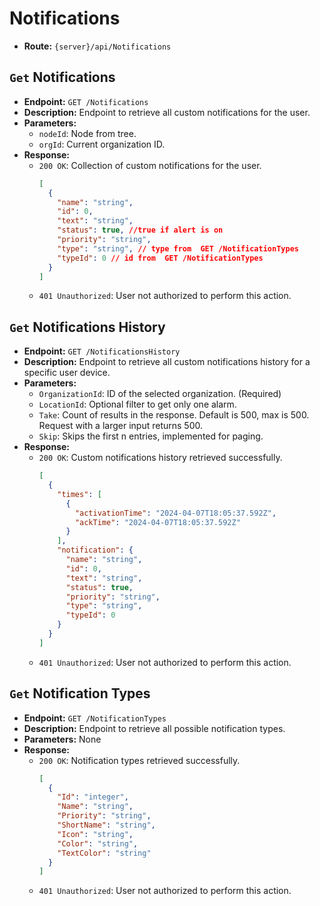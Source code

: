 # Notifications

- **Route:** `{server}/api/Notifications`

## `Get` Notifications

- **Endpoint:** `GET /Notifications`
- **Description:** Endpoint to retrieve all custom notifications for the user.
- **Parameters:**
  - `nodeId`: Node from tree.
  - `orgId`: Current organization ID.
- **Response:**
  - `200 OK`: Collection of custom notifications for the user.
    ```json
    [
      {
        "name": "string",
        "id": 0,
        "text": "string",
        "status": true, //true if alert is on
        "priority": "string",
        "type": "string", // type from  GET /NotificationTypes
        "typeId": 0 // id from  GET /NotificationTypes
      }
    ]
    ```
  - `401 Unauthorized`: User not authorized to perform this action.

## `Get` Notifications History

- **Endpoint:** `GET /NotificationsHistory`
- **Description:** Endpoint to retrieve all custom notifications history for a specific user device.
- **Parameters:**
  - `OrganizationId`: ID of the selected organization. (Required)
  - `LocationId`: Optional filter to get only one alarm.
  - `Take`: Count of results in the response. Default is 500, max is 500. Request with a larger input returns 500.
  - `Skip`: Skips the first n entries, implemented for paging.
- **Response:**
  - `200 OK`: Custom notifications history retrieved successfully.
    ```json
    [
      {
        "times": [
          {
            "activationTime": "2024-04-07T18:05:37.592Z",
            "ackTime": "2024-04-07T18:05:37.592Z"
          }
        ],
        "notification": {
          "name": "string",
          "id": 0,
          "text": "string",
          "status": true,
          "priority": "string",
          "type": "string",
          "typeId": 0
        }
      }
    ]
    ```
  - `401 Unauthorized`: User not authorized to perform this action.

## `Get` Notification Types

- **Endpoint:** `GET /NotificationTypes`
- **Description:** Endpoint to retrieve all possible notification types.
- **Parameters:** None
- **Response:**
  - `200 OK`: Notification types retrieved successfully.
    ```json
    [
      {
        "Id": "integer",
        "Name": "string",
        "Priority": "string",
        "ShortName": "string",
        "Icon": "string",
        "Color": "string",
        "TextColor": "string"
      }
    ]
    ```
  - `401 Unauthorized`: User not authorized to perform this action.
